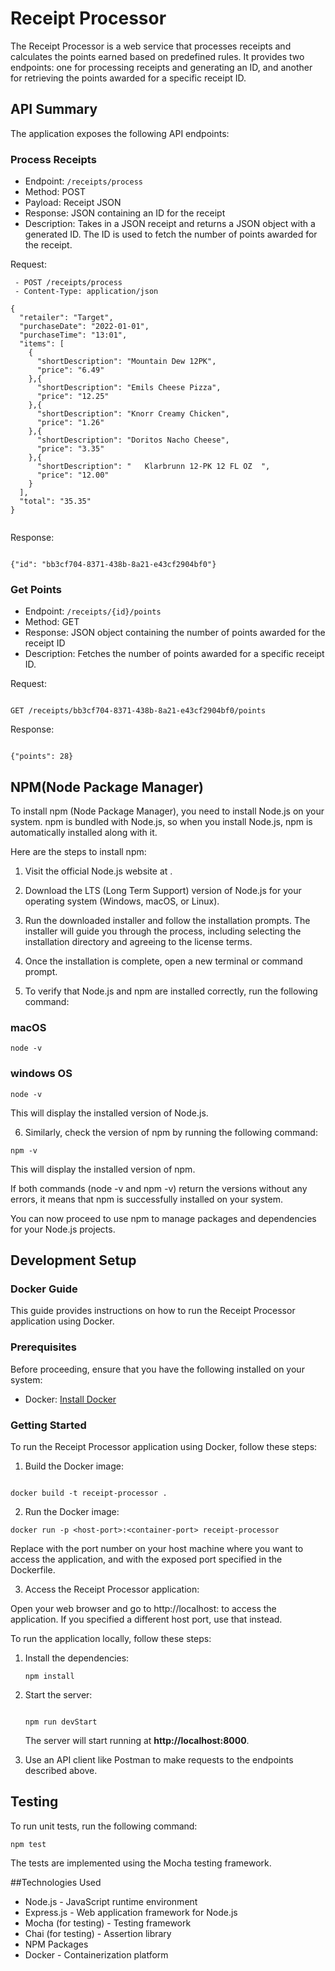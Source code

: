 # Receipt Processor

The Receipt Processor is a web service that processes receipts and calculates the points earned based on predefined rules. It provides two endpoints: one for processing receipts and generating an ID, and another for retrieving the points awarded for a specific receipt ID.

## API Summary
The application exposes the following API endpoints:

### Process Receipts
- Endpoint: `/receipts/process`
- Method: POST
- Payload: Receipt JSON
- Response: JSON containing an ID for the receipt
- Description: Takes in a JSON receipt and returns a JSON object with a generated ID. The ID is used to fetch the number of points awarded for the receipt.

Request:
```
 - POST /receipts/process
 - Content-Type: application/json

{
  "retailer": "Target",
  "purchaseDate": "2022-01-01",
  "purchaseTime": "13:01",
  "items": [
    {
      "shortDescription": "Mountain Dew 12PK",
      "price": "6.49"
    },{
      "shortDescription": "Emils Cheese Pizza",
      "price": "12.25"
    },{
      "shortDescription": "Knorr Creamy Chicken",
      "price": "1.26"
    },{
      "shortDescription": "Doritos Nacho Cheese",
      "price": "3.35"
    },{
      "shortDescription": "   Klarbrunn 12-PK 12 FL OZ  ",
      "price": "12.00"
    }
  ],
  "total": "35.35"
}
            
```

Response:
 ```

 {"id": "bb3cf704-8371-438b-8a21-e43cf2904bf0"}

 ```

### Get Points
- Endpoint: `/receipts/{id}/points`
- Method: GET
- Response: JSON object containing the number of points awarded for the receipt ID
- Description: Fetches the number of points awarded for a specific receipt ID.

Request:
```

GET /receipts/bb3cf704-8371-438b-8a21-e43cf2904bf0/points

```

Response:

```

{"points": 28}

```

## NPM(Node Package Manager)

To install npm (Node Package Manager), you need to install Node.js on your system. npm is bundled with Node.js, so when you install Node.js, npm is automatically installed along with it.

Here are the steps to install npm:

1. Visit the official Node.js website at [](https://nodejs.org).

2. Download the LTS (Long Term Support) version of Node.js for your operating system (Windows, macOS, or Linux).

3. Run the downloaded installer and follow the installation prompts. The installer will guide you through the process, including selecting the installation directory and agreeing to the license terms.

4. Once the installation is complete, open a new terminal or command prompt.

5. To verify that Node.js and npm are installed correctly, run the following command:
### macOS

 ```
 node -v
 ```
### windows OS

```
node -v
```

This will display the installed version of Node.js.

6. Similarly, check the version of npm by running the following command:

```
npm -v
```

This will display the installed version of npm.

If both commands (node -v and npm -v) return the versions without any errors, it means that npm is successfully installed on your system.

You can now proceed to use npm to manage packages and dependencies for your Node.js projects.

## Development Setup

### Docker Guide
This guide provides instructions on how to run the Receipt Processor application using Docker.

### Prerequisites
Before proceeding, ensure that you have the following installed on your system:
- Docker: [Install Docker](https://www.docker.com/)

### Getting Started
To run the Receipt Processor application using Docker, follow these steps:

   1. Build the Docker image:
   ```

   docker build -t receipt-processor .

   ```

   2. Run the Docker image:
   ```
   docker run -p <host-port>:<container-port> receipt-processor
   ```
   Replace <host-port> with the port number on your host machine where you want to access the application, and <container-port> with the exposed port specified in the Dockerfile.

   3. Access the Receipt Processor application:

   Open your web browser and go to http://localhost:<host-port> to access the application. If you specified a different host port, use that instead.

To run the application locally, follow these steps:

   1. Install the dependencies:
       ```
       npm install

       ```
   2. Start the server:
       ```

       npm run devStart

       ```
      The server will start running at **http://localhost:8000**.

   3. Use an API client like Postman to make requests to the endpoints described above.


## Testing

To run unit tests, run the following command:
   ```
   npm test

   ```
The tests are implemented using the Mocha testing framework.

##Technologies Used
- Node.js - JavaScript runtime environment
- Express.js - Web application framework for Node.js
- Mocha (for testing) - Testing framework
- Chai (for testing) - Assertion library
- NPM Packages
- Docker - Containerization platform

